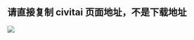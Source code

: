 ## 请直接复制 civitai 页面地址，不是下载地址

![](https://raw.fastgit.org/tzwm/sd-webui-model-downloader-cn/main/docs/banner_url_tips.png)
